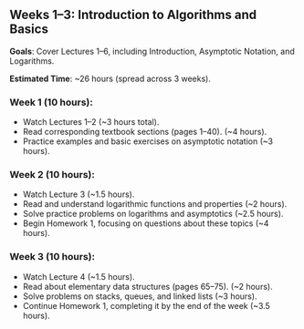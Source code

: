 ## Weeks 1–3: Introduction to Algorithms and Basics

**Goals**: Cover Lectures 1–6, including Introduction, Asymptotic Notation, and Logarithms.

**Estimated Time**: ~26 hours (spread across 3 weeks).

### Week 1 (10 hours):

- Watch Lectures 1–2 (~3 hours total).
- Read corresponding textbook sections (pages 1–40). (~4 hours).
- Practice examples and basic exercises on asymptotic notation (~3 hours).
### Week 2 (10 hours):

- Watch Lecture 3 (~1.5 hours).
- Read and understand logarithmic functions and properties (~2 hours).
- Solve practice problems on logarithms and asymptotics (~2.5 hours).
- Begin Homework 1, focusing on questions about these topics (~4 hours).
### Week 3 (10 hours):

- Watch Lecture 4 (~1.5 hours).
- Read about elementary data structures (pages 65–75). (~2 hours).
- Solve problems on stacks, queues, and linked lists (~3 hours).
- Continue Homework 1, completing it by the end of the week (~3.5 hours).